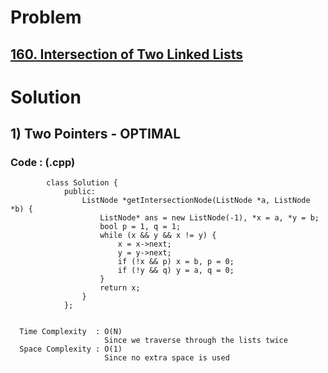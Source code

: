 # Problem

## [160. Intersection of Two Linked Lists](https://leetcode.com/problems/intersection-of-two-linked-lists/)


# Solution 

## 1) Two Pointers - OPTIMAL

      
      
      
   ### Code : (.cpp)
    
            class Solution {
                public:
                    ListNode *getIntersectionNode(ListNode *a, ListNode *b) {
                        ListNode* ans = new ListNode(-1), *x = a, *y = b;
                        bool p = 1, q = 1;
                        while (x && y && x != y) {
                            x = x->next;
                            y = y->next;
                            if (!x && p) x = b, p = 0;
                            if (!y && q) y = a, q = 0;
                        }
                        return x;
                    }
                };
            
 
      Time Complexity  : O(N) 
                         Since we traverse through the lists twice
      Space Complexity : O(1)
                         Since no extra space is used
